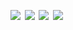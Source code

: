 <!-- <a href='https://www.linkedin.com/'><img src='assets/linkedin.svg' width='24%'/></a><a><img src='assets/none.png' width='1.33%'/></a><a href=''><img src='assets/linkedin.svg' width='24%'/></a><a><img src='assets/none.png' width='1.33%'/></a><a href=''><img src='assets/linkedin.svg' width='24%'/></a><a><img src='assets/none.png' width='1.33%'/></a><a href=''><img src='assets/linkedin.svg' width='24%'/></a> -->
<a href=''><img src='https://fakeimg.pl/280x248' width='24%'/></a><a><img src='assets/none.png' width='1.33%'/></a><a href=''><img src='https://fakeimg.pl/280x248' width='24%'/></a><a><img src='assets/none.png' width='1.33%'/></a><a href=''><img src='https://fakeimg.pl/280x248' width='24%'/></a><a><img src='assets/none.png' width='1.33%'/></a><a href=''><img src='https://fakeimg.pl/280x248' width='24%'/></a>
